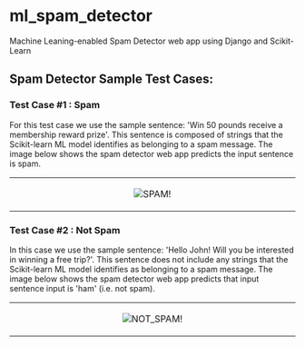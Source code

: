 # ml_spam_detector
Machine Leaning-enabled Spam Detector web app using Django and Scikit-Learn

## Spam Detector Sample Test Cases:

### Test Case #1 : Spam
For this test case we use the sample sentence: 'Win 50 pounds receive a membership reward prize'.
This sentence is composed of strings that the Scikit-learn ML model identifies as belonging to a spam message. 
The image below shows the spam detector web app predicts the input sentence is spam.
<div align="center">
<table>
<tbody>
<td align="center">
  
![SPAM!](https://github.com/js7123/ml_spam_detector/assets/136012704/58b95b67-2d27-4077-86c6-4a417898917c)

  <img width="500" height="0">
</td>
</tbody>
</table>
</div>


### Test Case #2 : Not Spam

In this case we use the sample sentence: 'Hello John! Will you be interested in winning a free trip?'.
This sentence does not include any strings that the Scikit-learn ML model identifies as belonging to a spam message. 
The image below shows the spam detector web app predicts that input sentence input is 'ham' (i.e. not spam).
<div align="center">
<table>
<tbody>
<td align="center">
  
  ![NOT_SPAM!](https://github.com/js7123/ml_spam_detector/assets/136012704/4b395fe8-631e-443d-9bd9-6fd01294c0ec)
  
  <img width="500" height="0">
</td>
</tbody>
</table>
</div>
<br>
<br>


